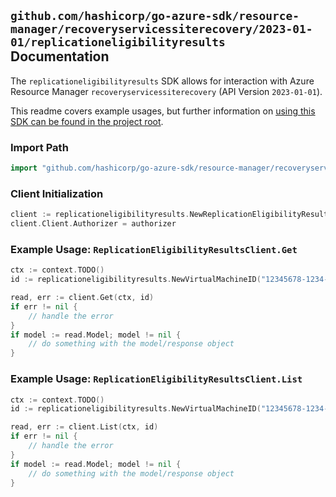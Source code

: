 
## `github.com/hashicorp/go-azure-sdk/resource-manager/recoveryservicessiterecovery/2023-01-01/replicationeligibilityresults` Documentation

The `replicationeligibilityresults` SDK allows for interaction with Azure Resource Manager `recoveryservicessiterecovery` (API Version `2023-01-01`).

This readme covers example usages, but further information on [using this SDK can be found in the project root](https://github.com/hashicorp/go-azure-sdk/tree/main/docs).

### Import Path

```go
import "github.com/hashicorp/go-azure-sdk/resource-manager/recoveryservicessiterecovery/2023-01-01/replicationeligibilityresults"
```


### Client Initialization

```go
client := replicationeligibilityresults.NewReplicationEligibilityResultsClientWithBaseURI("https://management.azure.com")
client.Client.Authorizer = authorizer
```


### Example Usage: `ReplicationEligibilityResultsClient.Get`

```go
ctx := context.TODO()
id := replicationeligibilityresults.NewVirtualMachineID("12345678-1234-9876-4563-123456789012", "example-resource-group", "virtualMachineValue")

read, err := client.Get(ctx, id)
if err != nil {
	// handle the error
}
if model := read.Model; model != nil {
	// do something with the model/response object
}
```


### Example Usage: `ReplicationEligibilityResultsClient.List`

```go
ctx := context.TODO()
id := replicationeligibilityresults.NewVirtualMachineID("12345678-1234-9876-4563-123456789012", "example-resource-group", "virtualMachineValue")

read, err := client.List(ctx, id)
if err != nil {
	// handle the error
}
if model := read.Model; model != nil {
	// do something with the model/response object
}
```
